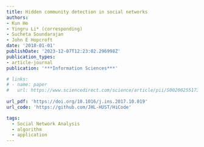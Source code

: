 ```yaml
---
title: Hidden community detection in social networks
authors:
- Kun He
- Yingru Li* (corresponding)
- Sucheta Soundarajan
- John E Hopcroft
date: '2018-01-01'
publishDate: '2023-12-07T12:23:02.296998Z'
publication_types:
- article-journal
publication: '***Information Sciences***'

# links:
# - name: paper
#   url: https://www.sciencedirect.com/science/article/pii/S0020025517310101
  
url_pdf: 'https://doi.org/10.1016/j.ins.2017.10.019'
url_code: 'https://github.com/JHL-HUST/HiCode'

tags:
  - Social Network Analysis
  - algorithm
  - application
---
```

